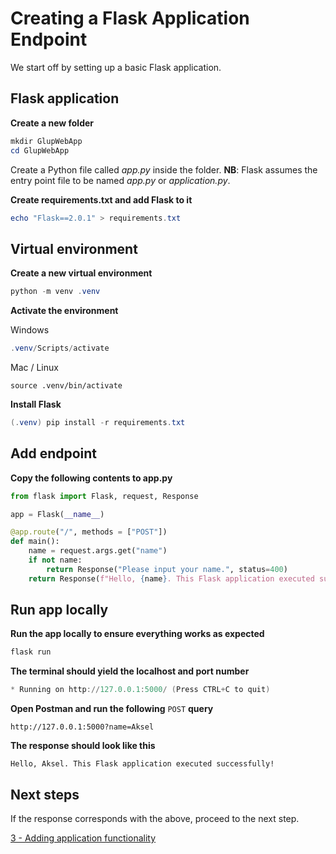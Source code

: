 # Creating a Flask Application Endpoint

We start off by setting up a basic Flask application.

## Flask application

**Create a new folder**

```powershell
mkdir GlupWebApp
cd GlupWebApp
```

Create a Python file called *app.py* inside the folder. **NB**: Flask assumes the entry point file to be named *app.py* or *application.py*.

**Create requirements.txt and add Flask to it**
```powershell
echo "Flask==2.0.1" > requirements.txt
```

## Virtual environment

**Create a new virtual environment**
```powershell
python -m venv .venv
```

**Activate the environment**

Windows
```powershell
.venv/Scripts/activate
```
Mac / Linux
```
source .venv/bin/activate
```

**Install Flask**
```powershell
(.venv) pip install -r requirements.txt
```

## Add endpoint

**Copy the following contents to app.py**
```python
from flask import Flask, request, Response

app = Flask(__name__)

@app.route("/", methods = ["POST"])
def main():
    name = request.args.get("name")
    if not name:
        return Response("Please input your name.", status=400)
    return Response(f"Hello, {name}. This Flask application executed successfully!", status=200)
```

## Run app locally

**Run the app locally to ensure everything works as expected**
```powershell
flask run
```

**The terminal should yield the localhost and port number**
```powershell
* Running on http://127.0.0.1:5000/ (Press CTRL+C to quit)
```

**Open Postman and run the following** `POST` **query**
```
http://127.0.0.1:5000?name=Aksel
```

**The response should look like this**
```
Hello, Aksel. This Flask application executed successfully!
```

## Next steps

If the response corresponds with the above, proceed to the next step.

[3 - Adding application functionality](03-flask-add-functionality.md)
